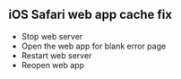 iOS Safari web app cache fix
---

- Stop web server
- Open the web app for blank error page
- Restart web server
- Reopen web app
